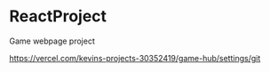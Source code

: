 # ReactProject
Game webpage project

https://vercel.com/kevins-projects-30352419/game-hub/settings/git
